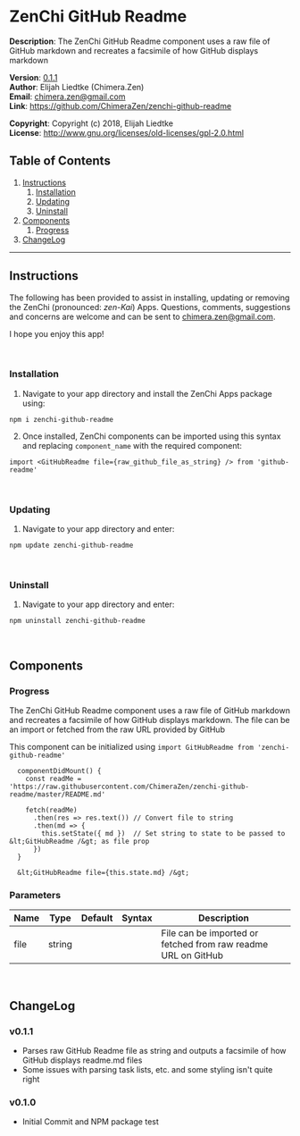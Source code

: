 # ZenChi GitHub Readme
  
**Description**:  The ZenChi GitHub Readme component uses a raw file of GitHub markdown and recreates a facsimile of how GitHub displays markdown

**Version**:      [0.1.1](#v011)  
**Author**:       Elijah Liedtke (Chimera.Zen)  
**Email**:        [chimera.zen@gmail.com](mailto:chimera.zen@gmail.com)  
**Link**:         https://github.com/ChimeraZen/zenchi-github-readme

**Copyright**:    Copyright (c) 2018, Elijah Liedtke  
**License**:      http://www.gnu.org/licenses/old-licenses/gpl-2.0.html

## Table of Contents
1. [Instructions](#instructions)
    1. [Installation](#installation)
    2. [Updating](#updating)
    3. [Uninstall](#uninstall)
2. [Components](#components)
    1. [Progress](#progress)
3. [ChangeLog](#changelog)

---

## Instructions
The following has been provided to assist in installing, updating or removing the ZenChi (pronounced: *zen-Kai*) Apps. Questions, comments, suggestions and concerns are welcome and can be sent to [chimera.zen@gmail.com](mailto:chimera.zen@gmail.com).

I hope you enjoy this app!

&nbsp;
### Installation
1. Navigate to your app directory and install the ZenChi Apps package using:
```
npm i zenchi-github-readme
```
2. Once installed, ZenChi components can be imported using this syntax and replacing `component_name` with the required component:
```
import <GitHubReadme file={raw_github_file_as_string} /> from 'github-readme'
```
&nbsp;
### Updating
1. Navigate to your app directory and enter:
```
npm update zenchi-github-readme
```
&nbsp;
### Uninstall
1. Navigate to your app directory and enter:
```
npm uninstall zenchi-github-readme
```

&nbsp;
## Components

### Progress
The ZenChi GitHub Readme component uses a raw file of GitHub markdown and recreates a facsimile of how GitHub displays markdown. The file can be an import or fetched from the raw URL provided by GitHub

This component can be initialized using `import GitHubReadme from 'zenchi-github-readme'`

```
  componentDidMount() {
    const readMe = 'https://raw.githubusercontent.com/ChimeraZen/zenchi-github-readme/master/README.md'
    
    fetch(readMe)
      .then(res => res.text()) // Convert file to string
      .then(md => {
        this.setState({ md })  // Set string to state to be passed to &lt;GitHubReadme /&gt; as file prop
      })
  }
        
  &lt;GitHubReadme file={this.state.md} /&gt;
```


### Parameters

Name        |Type     |Default|Syntax                                      |Description
------------|---------|-------|--------------------------------------------|-------------------------------
file        |string   |       |                                            |File can be imported or fetched from raw readme URL on GitHub


&nbsp;
## ChangeLog
### v0.1.1
* Parses raw GitHub Readme file as string and outputs a facsimile of how GitHub displays readme.md files
* Some issues with parsing task lists, etc. and some styling isn't quite right



### v0.1.0
* Initial Commit and NPM package test
